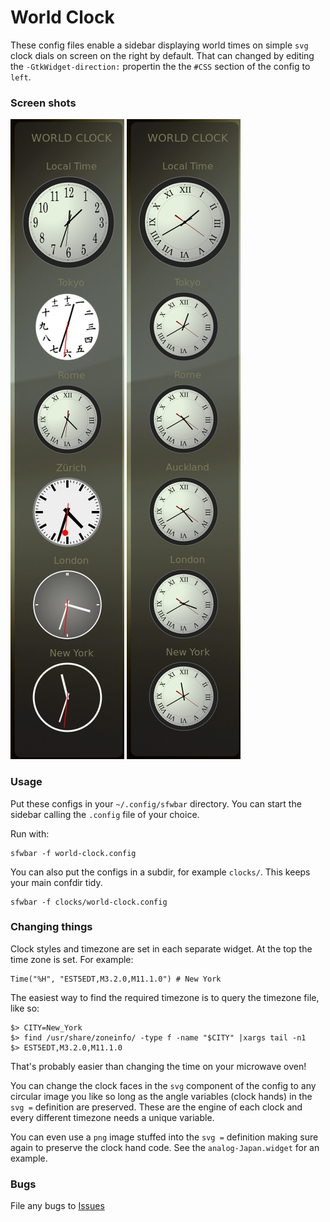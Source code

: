 # World Clock

These config files enable a sidebar displaying world times on simple 
`svg` clock dials on screen on the right by default. That can changed by
editing the `-GtkWidget-direction:` propertin the the `#CSS` section of
the config to `left`.

### Screen shots

![Assorted clock dials](./wc-assorted.png) ![Uniform clock dials](./wc-uniform.png)

### Usage

Put these configs in your `~/.config/sfwbar` directory. You can start the
sidebar calling the `.config` file of your choice.

Run with:

```
sfwbar -f world-clock.config
```

You can also put the configs in a subdir, for example `clocks/`. This keeps your
main confdir tidy.

```
sfwbar -f clocks/world-clock.config

```

### Changing things

Clock styles and timezone are set in each separate widget. At the top the
time zone is set. For example:

```
Time("%H", "EST5EDT,M3.2.0,M11.1.0") # New York

```

The easiest way to find the required timezone is to query the timezone file,
like so:

```
$> CITY=New_York
$> find /usr/share/zoneinfo/ -type f -name "$CITY" |xargs tail -n1
$> EST5EDT,M3.2.0,M11.1.0

```

That's probably easier than changing the time on your microwave oven!

You can change the clock faces in the `svg` component of the config to any
circular image you like so long as the angle variables (clock hands) in
the `svg =` definition are preserved. These are the engine of each clock
and every different timezone needs a unique variable.

You can even use a `png` image stuffed into the `svg =` definition making
sure again to preserve the clock hand code. See the `analog-Japan.widget`
for an example.

### Bugs

File any bugs to [Issues](https://github.com/01micko/sfwbar-configs/issues)
